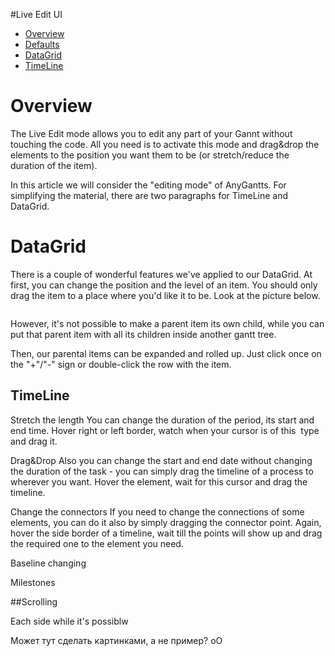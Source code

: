 #Live Edit UI

* [Overview](#overview)
* [Defaults](#defaults)
 * [DataGrid](#datagrid)
 * [TimeLine](#timeline)
 
# Overview
The Live Edit mode allows you to edit any part of your Gannt without touching the code. All you need is to activate this mode and drag&drop the elements to the position you want them to be (or stretch/reduce the duration of the item).

In this article we will consider the "editing mode" of AnyGantts. For simplifying the material, there are two paragraphs for TimeLine and DataGrid. 

# DataGrid

There is a couple of wonderful features we've applied to our DataGrid.
At first, you can change the position and the level of an item. You should only drag the item to a place where you'd like it to be. Look at the picture below.

<img>

However, it's not possible to make a parent item its own child, while you can put that parent item with all its children inside another gantt tree.

Then, our parental items can be expanded and rolled up. Just click once on the "+"/"-" sign or double-click the row with the item.

## TimeLine

Stretch the length
You can change the duration of the period, its start and end time. Hover right or left border, watch when your cursor is of this <img> type and drag it. 

Drag&Drop
Also you can change the start and end date without changing the duration of the task - you can simply drag the timeline of a process to wherever you want. Hover the element, wait for this <ing> cursor and drag the timeline.

Change the connectors
If you need to change the connections of some elements, you can do it also by simply dragging the connector point. Again, hover the side border of a timeline, wait till the points will show up and drag the required one to the element you need.

Baseline changing

Milestones

##Scrolling

Each side while it's possiblw



Может тут сделать картинками, а не пример? оО
